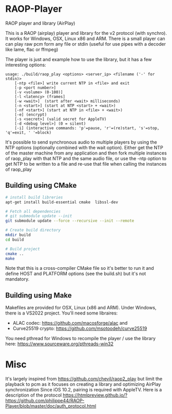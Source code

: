# RAOP-Player

RAOP player and library (AirPlay)

This is a RAOP (airplay) player and library for the v2 protocol (with synchro). It works for Windows, OSX, Linux x86 and ARM.
There is a small player can can play raw pcm form any file or stdin (useful for use pipes with a decoder like lame, flac or ffmpeg)

The player is just and example how to use the library, but it has a few interesting options:

```text
usage: ./build/raop_play <options> <server_ip> <filename ('-' for stdin)>
	[-ntp <file>] write current NTP in <file> and exit
	[-p <port number>]
	[-v <volume> (0-100)]
	[-l <latency> (frames]
	[-w <wait>]  (start after <wait> milliseconds)
	[-n <start>] (start at NTP <start> + <wait>)
	[-nf <start>] (start at NTP in <file> + <wait>)
	[-e] (encrypt)
	[-s <secret>] (valid secret for AppleTV)
	[-d <debug level>] (0 = silent)
	[-i] (interactive commands: 'p'=pause, 'r'=(re)start, 's'=stop, 'q'=exit, ' '=block)
```

It's possible to send synchronous audio to multiple players by using the NTP options (optionally combined with the wait option).
Either get the NTP of the master machine from any application and then fork multiple instances of raop_play with that NTP and
the same audio file, or use the -ntp option to get NTP to be written to a file and re-use that file when calling the instances of
raop_play

## Building using CMake

```sh
# install build libreries 
apt-get install build-essential cmake  libssl-dev

# Fetch all dependencies
# git submodule update --init
git submodule update --force --recursive --init --remote

# Create build directory
mkdir build
cd build

# Build project
cmake ..
make
```
Note that this is a cross-compiler CMake file so it's better to run it and define HOST and PLATFORM options (see the build.sh) but it's not mandatory.
## Building using Make

Makefiles are provided for OSX, Linux (x86 and ARM). Under Windows, there is a VS2022 project. You'll need some libraires:

- ALAC codec: https://github.com/macosforge/alac and
- Curve25519 crypto: https://github.com/msotoodeh/curve25519

You need pthread for Windows to recompile the player / use the library here: https://www.sourceware.org/pthreads-win32

# Misc
It's largely inspired from https://github.com/chevil/raop2_play but limit the playback to pcm as it focuses on creating a library and optimizing AirPlay synchronization
Since iOS 10.2, pairing is required with AppleTV. Here is a description of the protocol https://htmlpreview.github.io/?https://github.com/philippe44/RAOP-Player/blob/master/doc/auth_protocol.html
